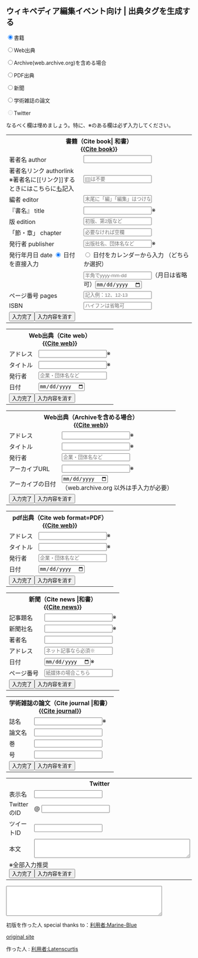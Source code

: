 
<script type="text/javascript" src="https://code.jquery.com/jquery-3.5.1.min.js"></script>
<script type="text/javascript" src="ref_tag.js"></script>


## ウィキペディア編集イベント向け | 出典タグを生成する


<div id="type">
<p>
<input type="radio" name="type" onClick="type_change('#ref_book')" id="book" value="#ref_book" checked><label for="book">書籍</label><br/>
	
<input type="radio" name="type" onClick="type_change('#ref_web')" id="web" value="#ref_web"><label for="web">Web出典</label><br/>
	
<input type="radio" name="type" onClick="type_change('#ref_archive')" id="archive" value="#ref_archive"><label for="archive">Archive(web.archive.org)を含める場合</label><br/>
	
<input type="radio" name="type" onClick="type_change('#ref_pdf')" id="pdf" value="#ref_pdf"><label for="pdf">PDF出典</label><br/>
	
<input type="radio" name="type" onClick="type_change('#ref_newspaper')" id="newspaper" value="#ref_newspaper"><label for="newspaper">新聞</label><br/>
	
<input type="radio" name="type" onClick="type_change('#ref_journal')" id="journal" value="#ref_journal"><label for="journal">学術雑誌の論文</label><br/>
	
<input type="radio" name="type" onClick="type_change('#ref_tweet')" id="tweet" value="#ref_tweet" class="opiton_hide" disabled><label for="tweet" class="opiton_hide">Twitter</label><br/>
	
</p>

なるべく欄は埋めましょう。特に、<span class="need">※</span>のある欄は必ず入力してください。

</div>

<div id="ref_book" class="ref_type">
<form>
<table class="ref_input">
<tr>
<th colspan="2">書籍（Cite book| 和書）<br/>
	&#x7b;&#x7b;<a href="https://ja.wikipedia.org/wiki/Template:Cite_book" target="_new">Cite book</a>&#x7d;&#x7d;</th>
</tr>
<tr>
    <td class="first_input">著者名 author</td>
    <td><input type="text" name="author"></td>
</tr>
<tr>
    <td>著者名リンク authorlink<br/>※著者名に[[リンク]]するときにはこちらに<u>も</u>記入</td>
    <td><input type="text" name="author_link" placeholder="[[]]は不要"></td>
</tr>
<tr>
    <td>編者 editor<br/></td>
    <td><input type="text" name="editor" placeholder="末尾に「編」「編集」はつけない。リンクは[[]]を用いる"></td>
</tr>
<tr>
    <td>『書名』 title</td>
    <td><input type="text" name="title"><span class="need title">※</span></td>
</tr>
<tr>
    <td>版 edition</td>
    <td><input type="text" name="edition" placeholder="初版、第2版など"></td>
</tr>
<tr>
    <td>「節・章」 chapter</td>
    <td><input type="text" name="chapter" placeholder="必要なければ空欄"></td>
</tr>
<tr>
    <td>発行者 publisher</td>
    <td><input type="text" name="publisher" placeholder="出版社名、団体名など"><span class="need publisher">※</span></td>
</tr>
<tr>
    <td>発行年月日 date
    <input type="radio" name="yearInput" value="#directInput" id="direct" onclick="inputSelect('#directInput','#calenderInput','#directLabel','#calenderLabel')" class="yy_direct" checked="checked">
    <label for="direct" id="directLabel">日付を直接入力</label>
    </td>
    <td>
    <input type="radio" name="yearInput" value="#calenderInput" id="calender" onclick="inputSelect('#calenderInput','#directInput','#calenderLabel','#directLabel')" class="yy_calender">
    <label for="calender" id="calenderLabel">日付をカレンダーから入力</label>
    （どちらか選択）
    </td>
</tr>
<tr>
    <td class="book_date">&nbsp;</td>
    <td><input type="text" name="yearDirect" id="directInput" class="yearInput" onchange="date_replace()" placeholder="半角でyyyy-mm-dd"><span class="directInputNote">（月日は省略可）</span><input type="date" name="yearCalender" id="calenderInput" class="yearInput"></td>
</tr>
<tr>
    <td>ページ番号 pages</td>
    <td><input type="text" name="page" onchange="page_replace()" placeholder="記入例：12、12-13"></td>
</tr>
<tr>
    <td>ISBN</td>
    <td><input type="text" name="isbn" placeholder="ハイフンは省略可" onchange="isbn_replace()"></td>
</tr>
<tr>
   <td colspan="2" class="button"><input type="button" value="入力完了" onClick="ref_book()"><input type="reset" value="入力内容を消す"></td>
</tr>
</table>
</form>
</div>


<div id="ref_web" class="ref_type">
<form>
<table class="ref_input">
<tr>
<th colspan="2">Web出典（Cite web）<br/>
	&#x7b;&#x7b;<a href="https://ja.wikipedia.org/wiki/Template:Cite_web" target="_new">Cite web</a>&#x7d;&#x7d;</th>
</tr>
<tr>
</tr>
<tr>
<td class="first_input">アドレス</td><td><input type="text" name="url"><span class="need address">※</span></td>
</tr>
<tr>
<td>タイトル</td><td><input type="text" name="title"><span class="need title">※</span></td>
</tr>
<tr>
<td>発行者</td><td><input type="text" name="publisher" placeholder="企業・団体名など"></td>
</tr>
<tr>
<td>日付</td><td><input type="date" name="date"></td>
</tr>
<tr>
<td colspan="2" class="button"><input type="button" value="入力完了" onClick="ref_web()"><input type="reset" value="入力内容を消す"></td>
</tr>
</table>
</form>
</div>


<div id="ref_archive" class="ref_type">
<form>
<table class="ref_input">
<tr>
<th colspan="2">Web出典（Archiveを含める場合）<br/>
	&#x7b;&#x7b;<a href="https://ja.wikipedia.org/wiki/Template:Cite_web#%E3%82%A2%E3%83%BC%E3%82%AB%E3%82%A4%E3%83%96%E3%81%95%E3%82%8C%E3%81%9F%E3%82%B5%E3%82%A4%E3%83%88%E3%81%AE%E5%A0%B4%E5%90%88" target="_new">Cite web</a>&#x7d;&#x7d;</th>
</tr>
<tr>
<td class="first_input">アドレス</td><td><input type="text" name="url"><span class="need address">※</span></td>
</tr>
<tr>
<td>タイトル</td><td><input type="text" name="title"><span class="need title">※</span></td>
</tr>
<tr>
<td>発行者</td><td><input type="text" name="publisher" placeholder="企業・団体名など"></td>
</tr>
<tr>
<td>アーカイブURL</td><td><input type="text" name="archive"><span class="need arcurl">※</span></td>
</tr>
<tr>
<td>アーカイブの日付</td><td><input type="date" name="archivedate"><span class="need arcdate"></span><br>（web.archive.org 以外は手入力が必要）</td>
</tr>
<tr>
<td colspan="2" class="button"><input type="button" value="入力完了" onClick="ref_archive()"><input type="reset" value="入力内容を消す"></td>
</tr>
</table>
</form>
</div>


<div id="ref_pdf" class="ref_type">
<form>
<table class="ref_input">
<tr>
<th colspan="2">pdf出典（Cite web format=PDF）<br/>
	&#x7b;&#x7b;<a href="https://ja.wikipedia.org/wiki/Template:Cite_web#PDF%E3%81%AE%E5%A0%B4%E5%90%88" target="_new">Cite web</a>&#x7d;&#x7d;</th>
</tr>
<tr>
</tr>
<tr>
<td class="first_input">アドレス</td><td><input type="text" name="url"><span class="need address">※</span></td>
</tr>
<tr>
<td>タイトル</td><td><input type="text" name="title"><span class="need title">※</span></td>
</tr>
<tr>
<td>発行者</td><td><input type="text" name="publisher" placeholder="企業・団体名など"></td>
</tr>
<tr>
<td>日付</td><td><input type="date" name="date"></td>
</tr>
<tr>
<td colspan="2" class="button"><input type="button" value="入力完了" onClick="ref_pdf()"><input type="reset" value="入力内容を消す"></td>
</tr>
</table>
</form>
</div>


<div id="ref_newspaper" class="ref_type">
<form>
<table class="ref_input">
<tr>
<th colspan="2">新聞（Cite news |和書）<br/>
	&#x7b;&#x7b;<a href="https://ja.wikipedia.org/wiki/Template:Cite_news" target="_new">Cite news</a>&#x7d;&#x7d;</th>
</tr>
<tr>
<td class="first_input">記事題名</td><td><input type="text" name="title"><span class="need title">※</span></td>
</tr>
<tr>
<td>新聞社名</td><td><input type="text" name="newspaper"><span class="need news">※</span></td>
</tr>
<tr>
<td>著者名</td><td><input type="text" name="author"></td>
</tr>
<tr>
<td>アドレス</td><td><input type="text" name="url" placeholder="ネット記事なら必須※"></td>
</tr>
<tr>
<td>日付</td><td><input type="date" name="date"><span class="need date">※</span></td>
</tr>
<tr>
<td>ページ番号</td><td><input type="text" name="page" placeholder="紙媒体の場合こちら"></td>
</tr>
<tr>
<td colspan="2" class="button"><input type="button" value="入力完了" onClick="ref_newspaper()"><input type="reset" value="入力内容を消す"></td>
</tr>
</table>
</form>
</div>



<div id="ref_journal" class="ref_type">
<form>
<table class="ref_input">
<tr>
<th colspan="2">学術雑誌の論文（Cite journal |和書）<br/>
	&#x7b;&#x7b;<a href="https://ja.wikipedia.org/wiki/Template:Cite_journal" target="_new">Cite journal</a>&#x7d;&#x7d;</th>
</tr>
<tr>
<td class="first_input">誌名</td><td><input type="text" name="journal"><span class="need journal">※</span></td>
</tr>
<tr>
<td>論文名</td><td><input type="text" name="title"></td>
</tr>
<tr>
<td>巻</td><td><input type="text" name="volume"></td>
</tr>
<tr>
<td>号</td><td><input type="text" name="issue"></td>
</tr>
<tr>
<td colspan="2" class="button"><input type="button" value="入力完了" onClick="ref_journal()"><input type="reset" value="入力内容を消す"></td>
</tr>
</table>
</form>
</div>
<div id="ref_tweet" class="ref_type">
<form>
<table class="ref_input">
<tr>
<th colspan="2">Twitter</th>
</tr>
<tr>
<td class="first_input">表示名</td><td><input type="text" name="twitter_name"></td>
</tr>
<tr>
<td>TwitterのID</td><td>@ <input type="text" name="twitter_id"></td>
</tr>
<tr>
<td>ツイートID</td><td><input type="text" name="tweet_id"></td>
</tr>
<tr>
<td>本文</td><td><textarea cols="50" rows="3" name="tweet"></textarea></td>
</tr>
<tr>
<td colspan="2" class="button"><span class="need">※</span>全部入力推奨<br><input type="button" value="入力完了" onClick="ref_tweet()"><input type="reset" value="入力内容を消す"></td>
</tr>
</table>
</form>
</div>

<p>
<textarea cols="50" rows="5" id="result" onfocus="this.select()"></textarea>
</p>

初版を作った人 special thanks to：[利用者:Marine-Blue](https://ja.wikipedia.org/wiki/%E5%88%A9%E7%94%A8%E8%80%85:Marine-Blue)

[original site](http://mb1223jawp.php.xdomain.jp/wptown/reference.html)

作った人 : [利用者:Latenscurtis](https://ja.wikipedia.org/wiki/%E5%88%A9%E7%94%A8%E8%80%85:Latenscurtis)
